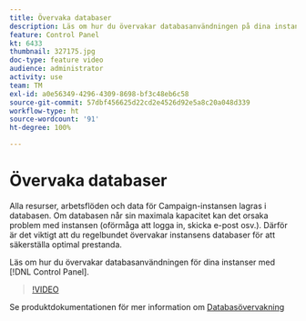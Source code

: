 ```yaml
---
title: Övervaka databaser
description: Läs om hur du övervakar databasanvändningen på dina instanser.
feature: Control Panel
kt: 6433
thumbnail: 327175.jpg
doc-type: feature video
audience: administrator
activity: use
team: TM
exl-id: a0e56349-4296-4309-8698-bf3c48eb6c58
source-git-commit: 57dbf456625d22cd2e4526d92e5a8c20a048d339
workflow-type: ht
source-wordcount: '91'
ht-degree: 100%

---
```


# Övervaka databaser

Alla resurser, arbetsflöden och data för Campaign-instansen lagras i databasen. Om databasen når sin maximala kapacitet kan det orsaka problem med instansen (oförmåga att logga in, skicka e-post osv.). Därför är det viktigt att du regelbundet övervakar instansens databaser för att säkerställa optimal prestanda.

Läs om hur du övervakar databasanvändningen för dina instanser med [!DNL Control Panel].

>[!VIDEO](https://video.tv.adobe.com/v/327175?quality=12)

Se produktdokumentationen för mer information om [Databasövervakning](https://experienceleague.adobe.com/docs/control-panel/using/performance-monitoring/database-monitoring.html?lang=sv#performance-monitoring)
